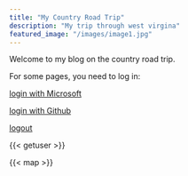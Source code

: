 ```yaml
---
title: "My Country Road Trip"
description: "My trip through west virgina"
featured_image: "/images/image1.jpg"
---
```


Welcome to my blog on the country road trip.

For some pages, you need to log in: 

[login with Microsoft](/.auth/login/aad)

[login with Github](/.auth/login/github)

[logout](/.auth/logout)

{{< getuser >}}

{{< map >}}
